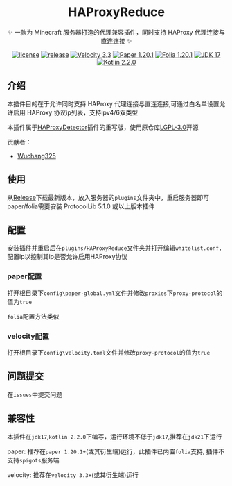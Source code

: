 <div align="center">
<h1>HAProxyReduce</h1>
<p>✨ 一款为 Minecraft 服务器打造的代理兼容插件，同时支持 HAProxy 代理连接与直连连接 ✨</p>
<a href="https://github.com/Wuchang325/HAProxyReduce/blob/main/LICENSE"><img src="https://img.shields.io/badge/license-LGPL3.0-green" alt="license"></a>
<a href="https://github.com/Wuchang325/HAProxyReduce/releases"><img src="https://img.shields.io/github/v/release/Wuchang325/HAProxyReduce" alt="release"></a>
<a href="#"><img src="https://img.shields.io/badge/Velocity-3.3-blue" alt="Velocity 3.3"></a>
<a href="#"><img src="https://img.shields.io/badge/Paper-1.20.1-green" alt="Paper 1.20.1"></a>
<a href="#"><img src="https://img.shields.io/badge/Folia-1.20.1-purple" alt="Folia 1.20.1"></a>
<a href="#"><img src="https://img.shields.io/badge/JDK-17-orange" alt="JDK 17"></a>
<a href="#"><img src="https://img.shields.io/badge/Kotlin-2.2.0-red" alt="Kotlin 2.2.0"></a>
</div>

## 介绍

本插件目的在于允许同时支持 HAProxy 代理连接与直连连接,可通过白名单设置允许启用 HAProxy 协议ip列表，支持ipv4/6双类型

本插件属于[HAProxyDetector](https://github.com/andylizi/haproxy-detector)插件的重写版，使用原仓库[LGPL-3.0](https://github.com/Wuchang325/HAProxyReduce#LGPL-3.0-1-ov-file)开源

贡献者：
- [Wuchang325](https://github.com/Wuchang325)

## 使用
从[Release](https://github.com/Wuchang325/HAProxyReduce/releases)下载最新版本，放入服务器的`plugins`文件夹中，重启服务器即可
paper/folia需要安装 ProtocolLib 5.1.0 或以上版本插件

## 配置
安装插件并重启后在`plugins/HAProxyReduce`文件夹并打开编辑`whitelist.conf`，配置ip以控制其ip是否允许启用HAProxy协议
### paper配置
打开根目录下`config\paper-global.yml`文件并修改`proxies`下`proxy-protocol`的值为`true`

`folia`配置方法类似

### velocity配置
打开根目录下`config\velocity.toml`文件并修改`proxy-protocol`的值为`true`

## 问题提交
在`issues`中提交问题

## 兼容性
本插件在`jdk17`,`kotlin 2.2.0`下编写，运行环境不低于`jdk17`,推荐在`jdk21`下运行

paper: 推荐在`paper 1.20.1+`(或其衍生端)运行，此插件已内置`folia`支持, 插件不支持`spigots`服务端

velocity: 推荐在`velocity 3.3+`(或其衍生端)运行
